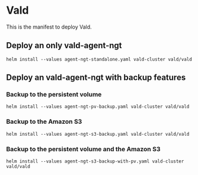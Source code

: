 # Vald

This is the manifest to deploy Vald.

## Deploy an only vald-agent-ngt

```
helm install --values agent-ngt-standalone.yaml vald-cluster vald/vald
```

## Deploy an vald-agent-ngt with backup features

### Backup to the persistent volume

```
helm install --values agent-ngt-pv-backup.yaml vald-cluster vald/vald
```

### Backup to the Amazon S3

```
helm install --values agent-ngt-s3-backup.yaml vald-cluster vald/vald
```

### Backup to the persistent volume and the Amazon S3

```
helm install --values agent-ngt-s3-backup-with-pv.yaml vald-cluster vald/vald
```
